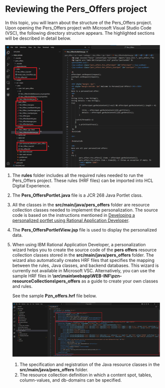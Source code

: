 # Reviewing the Pers_Offers project

In this topic, you will learn about the structure of the Pers_Offers project. Upon opening the Pers_Offers project with Microsoft Visual Studio Code (VSC), the following directory structure appears. The highlighted sections will be described in detail below.

![Pers_Offers MVC project overview](./images/Pers_offers_project_overview.png)  

1. The **rules** folder includes all the required rules needed to run the Pers_Offers project. These rules (HRF files) can be imported into HCL Digital Experience.  

2. The **Pers_OffersPortlet.java** file is a JCR 268 Java Portlet class.

3. All the classes in the **src/main/java/pers_offers** folder are resource collection classes needed to implement the personalization. The source code is based on the instructions mentioned in [Developing a personalized portlet using Rational Application Developer](../RAD/index.md).

4. The **Pers_OffersPortletView.jsp** file is used to display the personalized data.

5. When using IBM Rational Application Developer, a personalization wizard helps you to create the source code of the **pers offers** resource collection classes stored in the **src/main/java/pers_offers** folder. The wizard also automatically creates HRF files that specifies the mapping between the rules, Java classes, and backend databases. This wizard is currently not available in Microsoft VSC. Alternatively, you can use the sample HRF files in **\src\main\webapp\WEB-INF\pzn-resourceCollections\pers_offers** as a guide to create your own classes and rules.

    See the sample **Pzn_offers.hrf** file below.

    ![HRF File descriptions](./images/hrf_file_descriptions.png)  

    1. The specification and registration of the Java resource classes in the **src/main/java/pers_offers** folder.  
    2. The resource collection definition in which a content spot, tables, column-values, and db-domains can be specified.  
